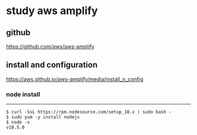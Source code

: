 # study aws amplify

## github
https://github.com/aws/aws-amplify


install and configuration
------------

https://aws.github.io/aws-amplify/media/install_n_config


### node install
--------
```console
$ curl -SsL https://rpm.nodesource.com/setup_10.x | sudo bash -
$ sudo yum -y install nodejs
$ node -v
v10.5.0

```
